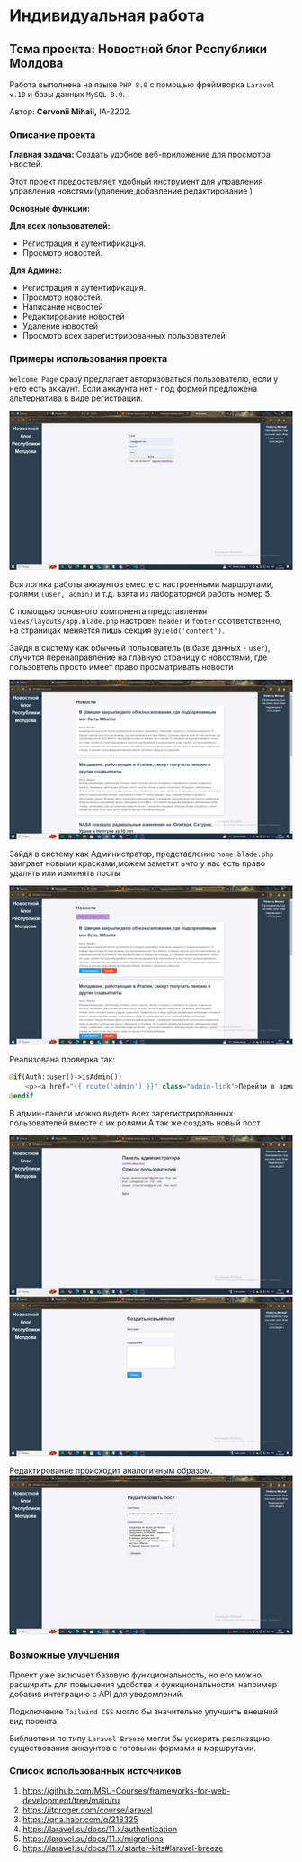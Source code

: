 # Индивидуальная работа

## Тема проекта: Новостной блог Республики Молдова

Работа выполнена на языке `PHP 8.0` с помощью фреймворка `Laravel v.10` и базы данных `MySQL 8.0`.

Автор: **Cervonii Mihail,** IA-2202.

### Описание проекта

**Главная задача:**
Создать удобное веб-приложение для просмотра нвостей.

Этот проект предоставляет удобный инструмент для управления управления новстями(удаление,добавление,редактирование )

**Основные функции:**

**Для всех пользователей:**

- Регистрация и аутентификация.
- Просмотр новостей.


**Для Админа:**

- Регистрация и аутентификация.
- Просмотр новостей.
- Написание новостей
- Редактирование новостей
- Удаление новостей
- Просмотр всех зарегистрированных пользователей

### Примеры использования проекта

`Welcome Page` сразу предлагает авторизоваться пользователю, если у него есть аккаунт. Если аккаунта нет - под формой предложена альтернатива в виде регистрации.

![Изображение](Скриншоты/welcome_page.PNG)

Вся логика работы аккаунтов вместе с настроенными маршрутами, ролями `(user, admin)` и т.д. взята из лабораторной работы номер 5.

С помощью основного компонента представления `views/layouts/app.blade.php` настроен `header` и `footer` соответственно, на страницах меняется лишь секция `@yield('content')`.

Зайдя в систему как обычный пользователь (в базе данных - `user`), случится перенаправление на главную страницу с новостями, где пользовтель просто имеет право просматривать новости

![Изображение](Скриншоты/user.PNG)


Зайдя в систему как Администратор, представление `home.blade.php` заиграет новыми красками,можем заметит ьчто у нас есть право удалять или изминять посты


![Изображение](Скриншоты/admin.PNG)

Реализована проверка так:

```php
@if(Auth::user()->isAdmin())
    <p><a href="{{ route('admin') }}" class="admin-link">Перейти в админ-панель </a></p>
@endif
```

В админ-панели  можно видеть всех зарегистрированных пользователей вместе с их ролями.А так же создать новый пост

![Изображение](Скриншоты/admin_panel.PNG)
![Изображение](Скриншоты/post.PNG)



Редактирование происходит аналогичным образом.
![Изображение](Скриншоты/redact.PNG)

### Возможные улучшения

Проект уже включает базовую функциональность, но его можно расширить для повышения удобства и функциональности, например добавив интеграцию с API для уведомлений.

Подключение `Tailwind CSS` могло бы значительно улучшить внешний вид проекта.

Библиотеки по типу `Laravel Breeze` могли бы ускорить реализацию существования аккаунтов с готовыми формами и маршрутами.


### Список использованных источников

1. https://github.com/MSU-Courses/frameworks-for-web-development/tree/main/ru
2. https://itproger.com/course/laravel
3. https://qna.habr.com/q/218325
4. https://laravel.su/docs/11.x/authentication
5. https://laravel.su/docs/11.x/migrations
6. https://laravel.su/docs/11.x/starter-kits#laravel-breeze
